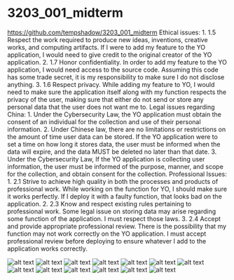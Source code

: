 # 3203_001_midterm
https://github.com/tempshadow/3203_001_midterm
Ethical issues: 
	1.	1.5 Respect the work required to produce new ideas, inventions, creative works, and computing artifacts. If I were to add my feature to the YO application, I would need to give credit to the original creator of the YO application.
	2.	1.7 Honor confidentiality. In order to add my feature to the YO application, I would need access to the source code. Assuming this code has some trade secret, it is my responsibility to make sure I do not disclose anything.
	3.	1.6 Respect privacy. While adding my feature to YO, I would need to make sure the application itself along with my function respects the privacy of the user, making sure that either do not send or store any personal data that the user does not want me to.
Legal issues regarding China:
	1.	Under the Cybersecurity Law, the YO application must 
obtain the 
consent of an individual for the collection and use of their personal 
information. 
	2.	Under Chinese law, there are no limitations or 
restrictions on 
the amount of time user data can be stored. If the YO application were 
to set a time on how long it stores data, the user must be informed when 
the data will expire, and the data MUST be deleted no later than that 
date.
	3.	Under the Cybersecurity Law, If the YO application is 
collecting 
user information, the user must be informed of the purpose, manner, and 
scope for the collection, and obtain consent for the collection. 
Professional Issues:
	1.	2.1 Strive to achieve high quality in both the processes 
and 
products of professional work. While working on the function for YO, I 
should make sure it works perfectly. If I deploy it with a faulty 
function, that looks bad on the application.
	2.	2.3 Know and respect existing rules pertaining to 
professional 
work. Some legal issue on storing data may arise regarding some function 
of the application. I must respect those laws.
	3.	2.4 Accept and provide appropriate professional review. 
There is 
the possibility that my function may not work correctly on the YO 
application. I must accept professional review before deploying to 
ensure whatever I add to the application works correctly.

![alt text](ScreenShots/YoMidterm.png)
![alt text](ScreenShots/Home.png)
![alt text](ScreenShots/No.png)
![alt text](ScreenShots/Sent_No.png)
![alt text](ScreenShots/More.png)
![alt text](ScreenShots/Sent_Yo.png)
![alt text](ScreenShots/Find_Friends.png)
![alt text](ScreenShots/Friends_On_Yo.png)
![alt text](ScreenShots/Friends_To_Invite.png)
![alt text](ScreenShots/Selected_Friend.png)
![alt text](ScreenShots/Code_To_Add_Friend.png)
![alt text](ScreenShots/Wrong_Cocde.png)
![alt text](ScreenShots/Edit_User.png)

